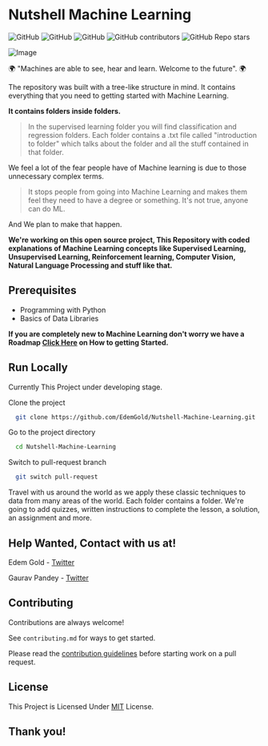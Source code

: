 # Nutshell Machine Learning 
![GitHub](https://img.shields.io/github/license/EdemGold/Nutshell-Machine-Learning)
![GitHub](https://img.shields.io/badge/Contributions-welcome-green)
![GitHub](https://img.shields.io/badge/PRs-welcome-green)
![GitHub contributors](https://img.shields.io/github/contributors/EdemGold/Nutshell-Machine-Learning)
![GitHub Repo stars](https://img.shields.io/github/stars/EdemGold/Nutshell-Machine-Learning)

![Image](https://github.com/Mannuel25/Nutshell-Machine-Learning/blob/main/Images/Image_1.png)

🌍 "Machines are able to see, hear and learn. Welcome to the future". 🌍

The repository was built with a tree-like structure in mind. It contains everything that you need to getting started with Machine Learning.

**It contains folders inside folders.**

> In the supervised learning folder you will find classification and regression folders. Each folder contains a .txt file called "introduction to folder" which talks about the folder and all the stuff contained in that folder.

We feel a lot of the fear people have of Machine learning is due to those unnecessary complex terms.

>It stops people from going into Machine Learning and makes them feel they need to have a degree or something. It's not true, anyone can do ML.

And We plan to make that happen.

**We're working on this open source project, This Repository with coded explanations of Machine Learning concepts like Supervised Learning, Unsupervised Learning, Reinforcement learning, Computer Vision, Natural Language Processing and stuff like that.**

## Prerequisites

 - Programming with Python
 - Basics of Data Libraries

**If you are completely new to Machine Learning don't worry we have a Roadmap [Click Here](Roadmap/roadmap.md) on How to getting Started.**

## Run Locally

Currently This Project under developing stage.

Clone the project

```bash
  git clone https://github.com/EdemGold/Nutshell-Machine-Learning.git
```

Go to the project directory

```bash
  cd Nutshell-Machine-Learning
```

Switch to pull-request branch

```bash
  git switch pull-request
``` 
 

Travel with us around the world as we apply these classic techniques to data from many areas of the world. Each folder contains a folder. We're going to add quizzes, written instructions to complete the lesson, a solution, an assignment and more.


## Help Wanted, Contact with us at!

Edem Gold - [Twitter](https://twitter.com/EdemGold1)

Gaurav Pandey - [Twitter](https://twitter.com/gaurtvin)

## Contributing

Contributions are always welcome!

See `contributing.md` for ways to get started.

Please read the [contribution guidelines](CONTRIBUTING.md) before starting work on a pull request.

## License

This Project is Licensed Under [MIT](https://choosealicense.com/licenses/mit/) License.

## Thank you!

